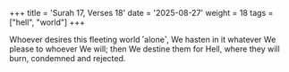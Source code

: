 +++
title = 'Surah 17, Verses 18'
date = '2025-08-27'
weight = 18
tags = ["hell", "world"]
+++

Whoever desires this fleeting world ˹alone˺, We hasten in it whatever We please to whoever We will; then We destine them for Hell, where they will burn, condemned and rejected.